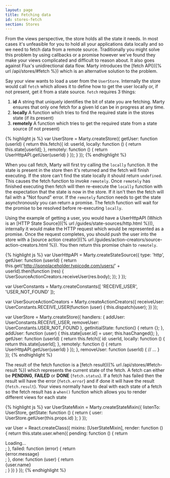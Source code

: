 ```yaml
---
layout: page
title: Fetching data
id: stores-fetch
section: Stores
---
```


From the views perspective, the store holds all the state it needs. In most cases it's unfeasible for you to hold all your applications data locally and so we need to fetch data from a remote source. Traditionally you might solve this problem by using callbacks or a promise however we've found they make your views complicated and difficult to reason about. It also goes against Flux's unidirectional data flow. Marty introduces the [fetch API]({% url /api/stores/#fetch %}) which is an alternative solution to the problem.

Say your view wants to load a user from the ``UserStore``. Internally the store would call ``fetch`` which allows it to define how to get the user locally or, if not present, get it from a state source. ``fetch`` requires 3 things:

1. **id** A string that uniquely identifies the bit of state you are fetching. Marty ensures that only one fetch for a given Id can be in progress at any time.
2. **locally** A function which tries to find the required state in the stores state (if its present)
3. **remotely** A function which tries to get the required state from a state source (if not present)

{% highlight js %}
var UserStore = Marty.createStore({
  getUser: function (userId) {
    return this.fetch({
      id: userId,
      locally: function () {
        return this.state[userId];
      },
      remotely: function () {
        return UserHttpAPI.getUser(userId)
      }
    });
  }
});
{% endhighlight %}

When you call fetch, Marty will first try calling the ``locally`` function. It the state is present in the store then it's returned and the fetch will finish executing. If the store can't find the state locally it should return ``undefined``. This causes the fetch function to invoke ``remotely``. Once ``remotely`` has finished executing then fetch will then re-execute the ``locally`` function with the expectation that the state is now in the store. If it isn't then the fetch will fail with a "Not found" error. If the ``remotely`` function needs to get the state asynchronously you can return a promise. The fetch function will wait for the promise to be resolved before re-executing ``locally``.

Using the example of getting a user, you would have a UserHttpAPI (Which is an [HTTP State Source]({% url /guides/state-sources/http.html %})), internally it would make the HTTP request which would be represented as a promise. Once the request completes, you should push the user into the store with a [source action creator]({% url /guides/action-creators/source-action-creators.html %}). You then return this promise chain to ``remotely``.

{% highlight js %}
var UserHttpAPI = Marty.createStateSource({
  type: 'http',
  getUser: function (userId) {
    return this.get('http://jsonplaceholder.typicode.com/users/' + userId).then(function (res) {
      UserSourceActionCreators.receiveUser(res.body);
    });
  }
});

var UserConstants = Marty.createConstants([
  'RECEIVE_USER',
  'USER_NOT_FOUND'
]);

var UserSourceActionCreators = Marty.createActionCreators({
  receiveUser: UserConstants.RECEIVE_USER(function (user) {
    this.dispatch(user);
  })
});

var UserStore = Marty.createStore({
  handlers: {
    addUser: UserConstants.RECEIVE_USER,
    removeUser: UserConstants.USER_NOT_FOUND
  },
  getInitialState: function() {
    return {};
  },
  addUser: function (user) {
    this.state[user.id] = user;
    this.hasChanged();
  },
  getUser: function (userId) {
    return this.fetch({
      id: userId,
      locally: function () {
        return this.state[userId];
      },
      remotely: function () {
        return UserHttpAPI.getUser(userId)
      }
    });
  },
  removeUser: function (userId) {
    // ...
  }
});
{% endhighlight %}

The result of the fetch function is a [fetch result]({% url /api/stores/#fetch-result %}) which represents the current state of the fetch. A fetch can either be **PENDING**, **FAILED** or **DONE** (``fetch.status``). If a fetch has failed then the result will have the error (``fetch.error``) and if done it will have the result (``fetch.result``). Your views normally have to deal with each state of a fetch so the fetch result has a ``when()`` function which allows you to render different views for each state

{% highlight js %}
var UserStateMixin = Marty.createStateMixin({
  listenTo: UserStore,
  getState: function () {
    return {
      user: UserStore.getUser(this.props.id)
    };
  }
});

var User = React.createClass({
  mixins: [UserStateMixin],
  render: function () {
    return this.state.user.when({
      pending: function () {
        return <div class="user-loading">Loading...</div>;
      },
      failed: function (error) {
        return <div class="user-error">{error.message}</div>;
      },
      done: function (user) {
        return <div className="user">{user.name}</div>;
      }
    })
  }
});
{% endhighlight %}
